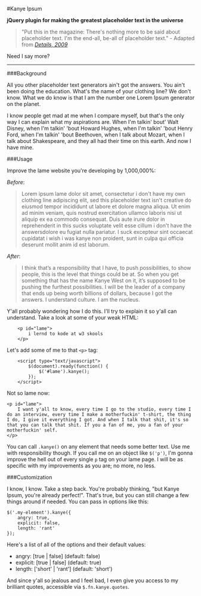 #Kanye Ipsum

**jQuery plugin for making the greatest placeholder text in the universe**

> "Put this in the magazine: There's nothing more to be said about placeholder text. I'm the end-all, be-all of placeholder text." - Adapted from *[Details, 2009](http://www.details.com/culture-trends/cover-stars/200902/hip-hop-artist-kanye-west-talks-fashion-and-music)*

Need I say more?

---

###Background

All you other placeholder text generators ain't got the answers. You ain't been doing the education. What's the name of your clothing line? We don't know. What we do know is that I am the number one Lorem Ipsum generator on the planet.

I know people get mad at me when I compare myself, but that's the only way I can explain what my aspirations are. When I'm talkin' bout' Walt Disney, when I'm talkin' 'bout Howard Hughes, when I'm talkin' 'bout Henry Ford, when I'm talkin' 'bout Beethoven, when I talk about Mozart, when I talk about Shakespeare, and they all had their time on this earth. And now I have mine.

###Usage

Improve the lame website you're developing by 1,000,000%:

*Before*:

> Lorem ipsum lame dolor sit amet, consectetur i don't have my own clothing line adipiscing elit, sed this placeholder text isn't creative do eiusmod tempor incididunt ut labore et dolore magna aliqua. Ut enim ad minim veniam, quis nostrud exercitation ullamco laboris nisi ut aliquip ex ea commodo consequat. Duis aute irure dolor in reprehenderit in this sucks voluptate velit esse cillum i don't have the answersdolore eu fugiat nulla pariatur. I suck excepteur sint occaecat cupidatat i wish i was kanye non proident, sunt in culpa qui officia deserunt mollit anim id est laborum.

*After*:

> I think that’s a responsibility that I have, to push possibilities, to show people, this is the level that things could be at. So when you get something that has the name Kanye West on it, it’s supposed to be pushing the furthest possibilities. I will be the leader of a company that ends up being worth billions of dollars, because I got the answers. I understand culture. I am the nucleus.

Y'all probably wondering how I do this. I'll try to explain it so y'all can understand. Take a look at some of your weak HTML:

        <p id="lame">
            i lernd to kode at w3 skools
        </p>
        
Let's add some of me to that `<p>` tag:

        <script type="text/javascript">
            $(document).ready(function() {
                $('#lame').kanye();
            });
        </script>
        
Not so lame now:

    <p id="lame">
        I want y'all to know, every time I go to the studio, every time I do an interview, every time I make a motherfuckin' t-shirt, the thing I do, I give it everything I got. And when I talk that shit, it's so that you can talk that shit. If you a fan of me, you a fan of your motherfuckin' self.
    </p>
    
You can call `.kanye()` on any element that needs some better text. Use me with responsibility though. If you call me on an object like `$('p')`, I'm gonna improve the hell out of every single `p` tag on your lame page. I will be as specific with my improvements as you are; no more, no less.
    
###Customization

I know, I know. Take a step back. You're probably thinking, "but Kanye Ipsum, you're already perfect!". That's true, but you can still change a few things around if needed. You can pass in options like this:

    $('.my-element').kanye({
        angry: true,
        explicit: false,
        length: 'rant'
    });
    
Here's a list of all of the options and their default values:

* angry: [true | false] (default: false)
* explicit: [true | false] (default: true)
* length: ['short' | 'rant'] (default: 'short')

And since y'all so jealous and I feel bad, I even give you access to my brilliant quotes, accessible via `$.fn.kanye.quotes`.